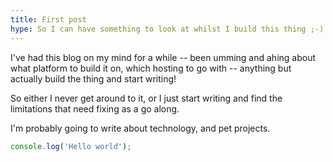 ```yaml
---
title: First post
hype: So I can have something to look at whilst I build this thing ;-)
---
```


I've had this blog on my mind for a while -- been umming and ahing about what
platform to build it on, which hosting to go with -- anything but actually build the thing and start writing!

So either I never get around to it, or I just start writing and find the limitations
that need fixing as a go along.

I'm probably going to write about technology, and pet projects.

```js
console.log('Hello world');
```
